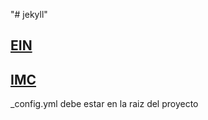 "# jekyll" 

## [EIN](https://drive.google.com/drive/folders/1w54IPPCFySc5kX8I16DzeFSLbSA8h7Dj?usp=sharing)

## [IMC](https://drive.google.com/drive/folders/11oJszc78RBcjjiTi4ULlVg26f3zzDgKW?usp=sharing)


_config.yml debe estar en la raiz del proyecto


